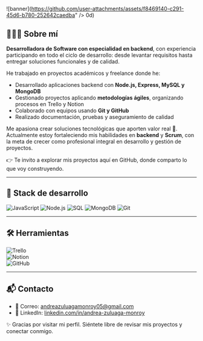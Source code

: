 ![banner](https://github.com/user-attachments/assets/f8469140-c291-45d6-b780-252642caedba" />
0d)

## 👩🏻‍💻 Sobre mí  

 **Desarrolladora de Software con especialidad en backend**, con experiencia participando en todo el ciclo de desarrollo: desde levantar requisitos hasta entregar soluciones funcionales y de calidad.  

He trabajado en proyectos académicos y freelance donde he:  
- Desarrollado aplicaciones backend con **Node.js, Express, MySQL y MongoDB**  
- Gestionado proyectos aplicando **metodologías ágiles**, organizando procesos en Trello y Notion  
- Colaborado con equipos usando **Git y GitHub**  
- Realizado documentación, pruebas y aseguramiento de calidad  

Me apasiona crear soluciones tecnológicas que aporten valor real 🚀. Actualmente estoy fortaleciendo mis habilidades en **backend** y **Scrum**, con la meta de crecer como profesional integral en desarrollo y gestión de proyectos.  

👉 Te invito a explorar mis proyectos aquí en GitHub, donde comparto lo que voy construyendo.  

---

## 🍃 Stack de desarrollo  

![JavaScript](https://img.shields.io/badge/-JavaScript-F7DF1E?style=flat-square&logo=javascript&logoColor=white) 
![Node.js](https://img.shields.io/badge/-Node.js-8CC84B?style=flat-square&logo=node.js&logoColor=white) 
![SQL](https://img.shields.io/badge/-SQL-4479A1?style=flat-square&logo=postgresql&logoColor=white) 
![MongoDB](https://img.shields.io/badge/-MongoDB-47A248?style=flat-square&logo=mongodb&logoColor=white) 
![Git](https://img.shields.io/badge/-Git-F05032?style=flat-square&logo=git&logoColor=white)  

---

## 🛠️ Herramientas  

![Trello](https://img.shields.io/badge/-Trello-0079BF?style=flat-square&logo=trello&logoColor=white)  
![Notion](https://img.shields.io/badge/-Notion-000000?style=flat-square&logo=notion&logoColor=white)  
![GitHub](https://img.shields.io/badge/-GitHub-181717?style=flat-square&logo=github&logoColor=white)  

---

## 📬 Contacto  

- 📧 Correo: [andreazuluagamonroy05@gmail.com](mailto:andreazuluagamonroy05@gmail.com)  
- 💼 LinkedIn: [linkedin.com/in/andrea-zuluaga-monroy](https://linkedin.com/in/andrea-zuluaga-monroy)  

✨ Gracias por visitar mi perfil. Siéntete libre de revisar mis proyectos y conectar conmigo.  


